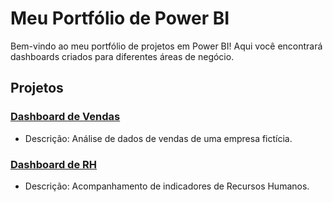 # Meu Portfólio de Power BI

Bem-vindo ao meu portfólio de projetos em Power BI! Aqui você encontrará dashboards criados para diferentes áreas de negócio.

## Projetos

### [Dashboard de Vendas](dashboard-vendas/README.md)
- Descrição: Análise de dados de vendas de uma empresa fictícia.
  
### [Dashboard de RH](dashboard-rh/README.md)
- Descrição: Acompanhamento de indicadores de Recursos Humanos.
